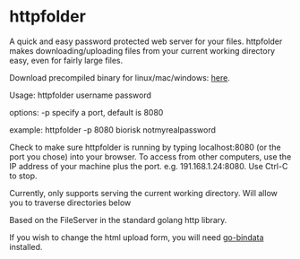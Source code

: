 httpfolder
==========

A quick and easy password protected web server for your files. httpfolder makes downloading/uploading files from your current working directory easy, even for fairly large files.

Download precompiled binary for linux/mac/windows: <a href="https://github.com/biorisk/httpfolder/releases/tag/v0.1">here</a>.

Usage:
httpfolder username password

options:
-p specify a port, default is 8080

example:
httpfolder -p 8080 biorisk notmyrealpassword

Check to make sure httpfolder is running by typing localhost:8080 (or the port you chose) into your browser. To access from other computers, use the IP address of your machine plus the port. e.g. 191.168.1.24:8080. Use Ctrl-C to stop.

Currently, only supports serving the current working directory. Will allow you to traverse directories below

Based on the FileServer in the standard golang http library.

If you wish to change the html upload form, you will need <a href="https://github.com/jteeuwen/go-bindata">go-bindata</a> installed.
